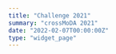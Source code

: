 ```yaml
---
title: "Challenge 2021"
summary: "crossMoDA 2021"
date: "2022-02-07T00:00:00Z"
type: "widget_page"
---
```

